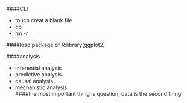 ####CLI  
- touch creat a blank file  
- cp  
- rm -r  
  

####load package of _R_:library(ggplot2)

####analysis  
- inferential analysis  
- predictive analysis  
- causal analysis  
- mechanistic analysis  
####the most important thing is question, data is the second thing
